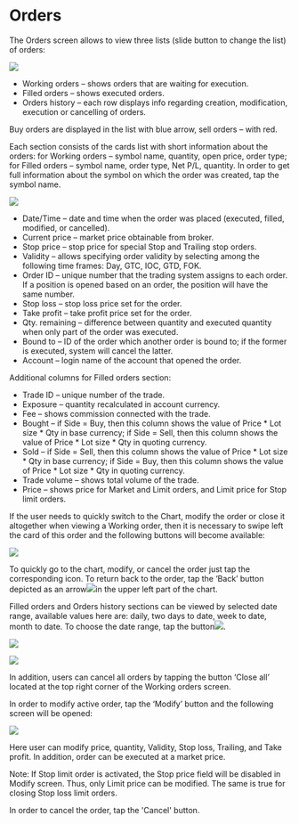 # Orders

The Orders screen allows to view three lists (slide button to change the list) of orders:

![](<../../../.gitbook/assets/1 (116).png>)

* Working orders – shows orders that are waiting for execution.
* Filled orders – shows executed orders.
* Orders history – each row displays info regarding creation, modification, execution or cancelling of orders.

Buy orders are displayed in the list with blue arrow, sell orders – with red.

Each section consists of the cards list with short information about the orders: for Working orders – symbol name, quantity, open price, order type; for Filled orders – symbol name, order type, Net P/L, quantity. In order to get full information about the symbol on which the order was created, tap the symbol name.

![](<../../../.gitbook/assets/5 (59).png>)

* Date/Time – date and time when the order was placed (executed, filled, modified, or cancelled).
* Current price – market price obtainable from broker.
* Stop price – stop price for special Stop and Trailing stop orders.
* Validity – allows specifying order validity by selecting among the following time frames: Day, GTC, IOC, GTD, FOK.
* Order ID – unique number that the trading system assigns to each order. If a position is opened based on an order, the position will have the same number.
* Stop loss – stop loss price set for the order.
* Take profit – take profit price set for the order.
* Qty. remaining – difference between quantity and executed quantity when only part of the order was executed.
* Bound to – ID of the order which another order is bound to; if the former is executed, system will cancel the latter.
* Account – login name of the account that opened the order.

Additional columns for Filled orders section:

* Trade ID – unique number of the trade.
* Exposure – quantity recalculated in account currency.
* Fee – shows commission connected with the trade.
* Bought – if Side = Buy, then this column shows the value of Price \* Lot size \* Qty in base currency; if Side = Sell, then this column shows the value of Price \* Lot size \* Qty in quoting currency.
* Sold – if Side = Sell, then this column shows the value of Price \* Lot size \* Qty in base currency; if Side = Buy, then this column shows the value of Price \* Lot size \* Qty in quoting currency.
* Trade volume – shows total volume of the trade.
* Price – shows price for Market and Limit orders, and Limit price for Stop limit orders.&#x20;

If the user needs to quickly switch to the Chart, modify the order or close it altogether when viewing a Working order, then it is necessary to swipe left the card of this order and the following buttons will become available:

![](<../../../.gitbook/assets/screenshot\_6 (7).png>)

To quickly go to the chart, modify, or cancel the order just tap the corresponding icon. To return back to the order, tap the ‘Back’ button depicted as an arrow![](https://lh5.googleusercontent.com/FeoB164MubEhRzjZI288O316A51qKXagx2sSMaReRPOJ5NDeC1l862wWctT\_U2Wkbuni-qTC-7pAzYNKFJxG5Z\_SP7h57i4K3CKTGGyWTnOqE0msvOjWah\_NT\_36eIuww74QtXeI)in the upper left part of the chart.

Filled orders and Orders history sections can be viewed by selected date range, available values here are: daily, two days to date, week to date, month to date. To choose the date range, tap the button![](<../../../.gitbook/assets/calendar (2) (2) (4) (1).jpg>).

![](<../../../.gitbook/assets/3 (85).png>)

![](<../../../.gitbook/assets/4 (60).png>)

In addition, users can cancel all orders by tapping the button ‘Сlose all’ located at the top right corner of the Working orders screen.

In order to modify active order, tap the ‘Modify’ button and the following screen will be opened:

![](<../../../.gitbook/assets/2 (128).png>)

Here user can modify price, quantity, Validity, Stop loss, Trailing, and Take profit. In addition, order can be executed at a market price.

Note: If Stop limit order is activated, the Stop price field will be disabled in Modify screen. Thus, only Limit price can be modified. The same is true for closing Stop loss limit orders.

In order to cancel the order, tap the 'Cancel' button.
